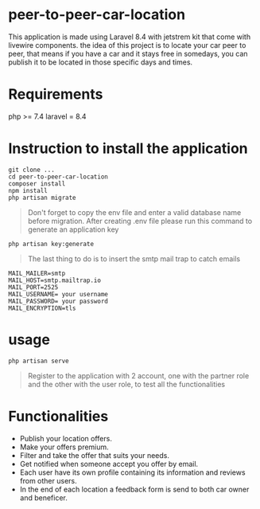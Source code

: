 # peer-to-peer-car-location
This application is made using Laravel 8.4 with jetstrem kit that come with livewire components. the idea of this project is to locate your car peer to peer, that means if you have a car and it stays free in somedays, you can publish it to be located in those specific days and times.

# Requirements
 php >= 7.4
 laravel = 8.4
 
# Instruction to install the application
```
git clone ...
cd peer-to-peer-car-location
composer install
npm install
php artisan migrate
```
> Don't forget to copy the env file and enter a valid database name before migration.
> After creating .env file please run this command to generate an application key 
```
php artisan key:generate
```
> The last thing to do is to insert the smtp mail trap to catch emails
```
MAIL_MAILER=smtp
MAIL_HOST=smtp.mailtrap.io
MAIL_PORT=2525
MAIL_USERNAME= your username
MAIL_PASSWORD= your password
MAIL_ENCRYPTION=tls
```

# usage
```
php artisan serve
```
> Register to the application with 2 account, one with the partner role and the other with the user role, to test all the functionalities

# Functionalities
- Publish your location offers.
- Make your offers premium.
- Filter and take the offer that suits your needs.
- Get notified when someone accept you offer by email.
- Each user have its own profile containing its information and reviews from other users.
- In the end of each location a feedback form is send to both car owner and beneficer.
